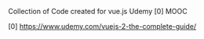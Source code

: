 Collection of Code created for vue.js Udemy [0] MOOC

[0] https://www.udemy.com/vuejs-2-the-complete-guide/
